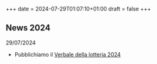 +++
date = 2024-07-29T01:07:10+01:00
draft = false
+++

## News 2024

29/07/2024
  - Pubblichiamo il [Verbale della lotteria 2024](/2024/Verbale-Estrazione-Lotteria-2024.pdf)
